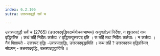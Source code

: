 ```yaml
---
index: 6.2.105
sutra: उत्तरपदवृद्धौ सर्वं च

---
```

उत्तरपदवृद्धौ सर्वं च (2765) (उत्तरपदवृद्धिपदार्थबोधकभाष्यम्) अयुक्तोऽयं निर्देशः, न ह्युत्तरपदं नाम वृद्धिरस्ति । कथं तर्हि निर्देशः कर्तव्यः ? वृद्धिमत्युत्तरपद इति । स तर्हि तथा निर्देशः कर्तव्यः । न कर्तव्यः । नैवं विज्ञायते - उत्तरपदं वृद्धिः -उत्तरपदवृद्धिः, उत्तरपदवृद्धाविति । कथं तर्हि ? उत्तरपदस्य वृद्धिरस्मिन् सोऽयम् - उत्तरपदवृद्धिः, उत्तरपदवृद्धाविति ॥